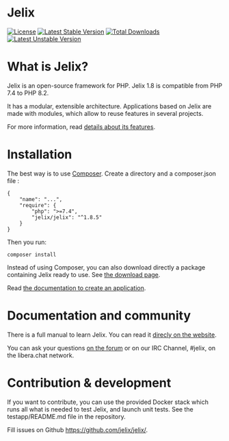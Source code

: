 # Jelix

[![License](https://poser.pugx.org/jelix/jelix/license)](https://packagist.org/packages/jelix/jelix)
[![Latest Stable Version](https://poser.pugx.org/jelix/jelix/v/stable)](https://packagist.org/packages/jelix/jelix)
[![Total Downloads](https://poser.pugx.org/jelix/jelix/downloads)](https://packagist.org/packages/jelix/jelix)
[![Latest Unstable Version](https://poser.pugx.org/jelix/jelix/v/unstable)](https://packagist.org/packages/jelix/jelix)

What is Jelix?
==============

Jelix is an open-source framework for PHP. Jelix 1.8 is compatible from PHP 7.4 to PHP 8.2.

It has a modular, extensible architecture. Applications based on Jelix are made with
modules, which allow to reuse features in several projects.

For more information, read [details about its features](https://jelix.org/articles/en/features).

Installation
============

The best way is to use [Composer](https://getcomposer.org).
Create a directory and a composer.json file : 

```
{
    "name": "...",
    "require": {
        "php": ">=7.4",
        "jelix/jelix": "^1.8.5"
    }
}
```

Then you run:

```
composer install
```

Instead of using Composer, you can also download directly a package containing Jelix ready
to use. See [the download page](https://jelix.org/articles/en/download).

Read [the documentation to create an application](https://docs.jelix.org/en/manual-1.8/installation/create-application).

Documentation and community
===========================

There is a full manual to learn Jelix. You can read it [direcly on the website](https://docs.jelix.org/en/manual-1.8).

You can ask your questions [on the forum](https://jelix.org/forums/forum/cat/2-english) or
on our IRC Channel, #jelix, on the libera.chat network.

Contribution & development
===========================

If you want to contribute, you can use the provided Docker stack which runs all 
what is needed to test Jelix, and launch unit tests. See the testapp/README.md 
file in the repository.

Fill issues on Github https://github.com/jelix/jelix/.
